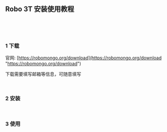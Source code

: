 ## Robo 3T 安装使用教程  

​    

​    

### 1 下载  

官网: [https://robomongo.org/download](https://robomongo.org/download "https://robomongo.org/download")  

下载需要填写邮箱等信息，可随意填写  

​    

### 2 安装  

​    

### 3 使用  

